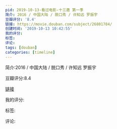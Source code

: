 ```yaml
---
pid: 2019-10-13-看过电影-十三邀 第一季
简介: 2016 / 中国大陆 / 脱口秀 / 许知远 罗振宇
豆瓣评分: '8.4'
链接: https://movie.douban.com/subject/26801784/
创建时间: '2019-10-13 10:42:55'
我的评分:
标签:
评论:
tags: [douban]
categories: [timeline]
---
```

简介:2016 / 中国大陆 / 脱口秀 / 许知远 罗振宇

豆瓣评分:8.4

[链接](https://movie.douban.com/subject/26801784/)

我的评分:

标签:

评论:

